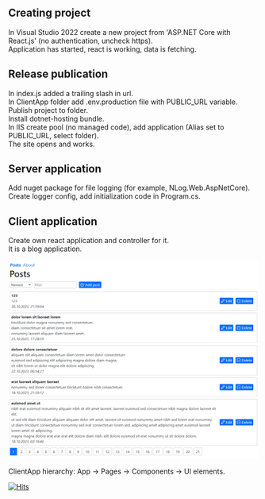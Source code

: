 ## Creating project

In Visual Studio 2022 create a new project from 'ASP.NET Core with React.js' (no authentication, uncheck https).  
Application has started, react is working, data is fetching.  


## Release publication

In index.js added a trailing slash in url.   
In ClientApp folder add .env.production file with PUBLIC_URL variable.  
Publish project to folder.  
Install dotnet-hosting bundle.  
In IIS create pool (no managed code), add application (Alias set to PUBLIC_URL, select folder).  
The site opens and works.  

## Server application

Add nuget package for file logging (for example, NLog.Web.AspNetCore).  
Create logger config, add initialization code in Program.cs.  

## Client application

Create own react application and controller for it.  
It is a blog application.

![img](demo.png)

ClientApp hierarchy: App -> Pages -> Components -> UI elements.

[![Hits](https://hits.seeyoufarm.com/api/count/incr/badge.svg?url=https%3A%2F%2Fgithub.com%2Fmiptleha%2Fcs-react&count_bg=%230C7DBD&title_bg=%23555555&icon=&icon_color=%23E7E7E7&title=hits&edge_flat=false)](https://hits.seeyoufarm.com)

